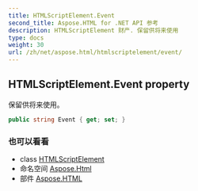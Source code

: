 ```yaml
---
title: HTMLScriptElement.Event
second_title: Aspose.HTML for .NET API 参考
description: HTMLScriptElement 财产. 保留供将来使用
type: docs
weight: 30
url: /zh/net/aspose.html/htmlscriptelement/event/
---
```

## HTMLScriptElement.Event property

保留供将来使用。

```csharp
public string Event { get; set; }
```

### 也可以看看

* class [HTMLScriptElement](../)
* 命名空间 [Aspose.Html](../../htmlscriptelement/)
* 部件 [Aspose.HTML](../../../)


